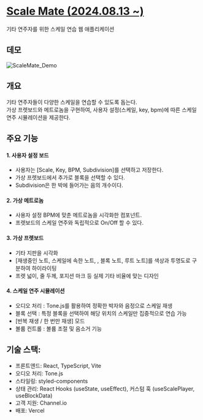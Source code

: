 # [Scale Mate (2024.08.13 ~) ](https://scale-mate.vercel.app/)
기타 연주자를 위한 스케일 연습 웹 애플리케이션

## 데모
![ScaleMate_Demo](https://github.com/user-attachments/assets/cd9d1a19-a492-49ca-960b-398bd1441dd4)

## 개요
기타 연주자들이 다양한 스케일을 연습할 수 있도록 돕는다.   
가상 프렛보드와 메트로놈을 구현하여, 사용자 설정(스케일, key, bpm)에 따른 스케일 연주 시뮬레이션을 제공한다.

## 주요 기능
#### 1. 사용자 설정 보드
- 사용자는 [Scale, Key, BPM, Subdivision]를 선택하고 저장한다.
- 가상 프렛보드에서 추가로 블록을 선택할 수 있다.
- Subdivision은 한 박에 들어가는 음의 개수이다.

#### 2. 가상 메트로놈
- 사용자 설정 BPM에 맞춘 메트로놈을 시각화한 컴포넌트.
- 프렛보드의 스케일 연주와 독립적으로 On/Off 할 수 있다.

#### 3. 가상 프렛보드
- 기타 지판을 시각화
- [재생중인 노트, 스케일에 속한 노트, , 블록 노트, 루트 노트]를 색상과 투명도로 구분하여 하이라이팅
- 프렛 넓이, 줄 두께, 포지션 마크 등 실제 기타 비율에 맞는 디자인
  
#### 4. 스케일 연주 시뮬레이션
- 오디오 처리 : Tone.js를 활용하여 정확한 박자와 음정으로 스케일 재생
- 블록 선택 : 특정 블록을 선택하여 해당 위치의 스케일만 집중적으로 연습 가능
- [반복 재생 / 한 번만 재생] 모드
- 볼륨 컨트롤 : 볼륨 조절 및 음소거 기능

## 기술 스택:
- 프론트엔드: React, TypeScript, Vite
- 오디오 처리: Tone.js
- 스타일링: styled-components
- 상태 관리: React Hooks (useState, useEffect), 커스텀 훅 (useScalePlayer, useBlockData)
- 고객 지원: Channel.io
- 배포: Vercel
